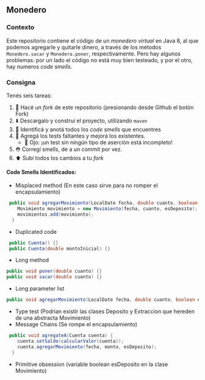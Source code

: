## Monedero

### Contexto

Este repositorio contiene el código de un _monedero virtual_ en Java 8, al que podemos agregarle y quitarle dinero, a través 
de los métodos `Monedero.sacar` y `Monedero.poner`, respectivamente. 
Pero hay algunos problemas: por un lado el código no está muy bien testeado, y por el otro, hay numeros _code smells_. 

### Consigna

Tenés seis tareas: 

 1. :fork_and_knife: Hacé un _fork_ de este repositorio (presionando desde Github el botón Fork)
 2. :arrow_down: Descargalo y construí el proyecto, utilizando `maven`
 2. :nose: Identificá y anotá todos los _code smells_ que encuentres 
 3. :test_tube: Agregá los tests faltantes y mejorá los existentes. 
     * :eyes: Ojo: ¡un test sin ningún tipo de aserción está incompleto!
 4. :rescue_worker_helmet: Corregí smells, de a un commit por vez. 
 5. :arrow_up: Subí todos los cambios a tu _fork_
 


 #### Code Smells Identificados:

* Misplaced method (En este caso sirve para no romper el encapsulamiento)
```java
 public void agregarMovimiento(LocalDate fecha, double cuanto, boolean esDeposito) {
    Movimiento movimiento = new Movimiento(fecha, cuanto, esDeposito);
    movimientos.add(movimiento);
  }
```
* Duplicated code 
```java
 public Cuenta() {}
 public Cuenta(double montoInicial) {}
```
* Long method
```java
public void poner(double cuanto) {}
public void sacar(double cuanto) {}
```
* Long parameter list
```java
public void agregarMovimiento(LocalDate fecha, double cuanto, boolean esDeposito) {}
```
* Type test (Podrian existir las clases Deposito y Extraccion que hereden de una abstracta Movimiento)
* Message Chains (Se rompe el encapsulamiento)
```java
 public void agregateA(Cuenta cuenta) {
    cuenta.setSaldo(calcularValor(cuenta));
    cuenta.agregarMovimiento(fecha, monto, esDeposito);
  }
```
* Primitive obsession (variable boolean esDeposito en la clase Movimiento)




  


